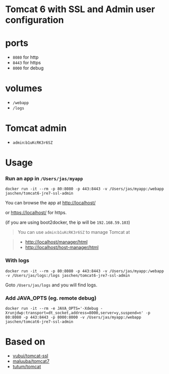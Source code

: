 Tomcat 6 with SSL and Admin user configuration
==============================================

# ports
- `8080` for http
- `8443` for https
- `8000` for debug


# volumes
- `/webapp`
- `/logs`


# Tomcat admin
- `admin`:`b1uKcRK3r6SZ`


# Usage

### Run an app in `/Users/jas/myapp`
    docker run -it --rm -p 80:8080 -p 443:8443 -v /Users/jas/myapp:/webapp jaschen/tomcat6-jre7-ssl-admin

You can browse the app at [http://localhost/](http://localhost/)

or [https://localhost/](https://localhost/) for https.

 (if you are using boot2docker, the ip will be `192.168.59.103`)

> You can use `admin`:`b1uKcRK3r6SZ` to manage Tomcat at

> - [http://localhost/manager/html](http://localhost/manager/html)
> - [http://localhost/host-manager/html](http://localhost/host-manager/html)

### With logs
    docker run -it --rm -p 80:8080 -p 443:8443 -v /Users/jas/myapp:/webapp -v /Users/jas/logs:/logs jaschen/tomcat6-jre7-ssl-admin

Goto `/Users/jas/logs` and you will find logs.

### Add JAVA_OPTS (eg. remote debug)
    docker run -it --rm -e JAVA_OPTS='-Xdebug -Xrunjdwp:transport=dt_socket,address=8000,server=y,suspend=n' -p 80:8080 -p 443:8443 -p 8000:8000 -v /Users/jas/myapp:/webapp jaschen/tomcat6-jre7-ssl-admin


# Based on
- [vubui/tomcat-ssl](https://registry.hub.docker.com/u/vubui/tomcat-ssl/)
- [maluuba/tomcat7](https://registry.hub.docker.com/u/maluuba/tomcat7/)
- [tutum/tomcat](https://registry.hub.docker.com/u/tutum/tomcat/)

